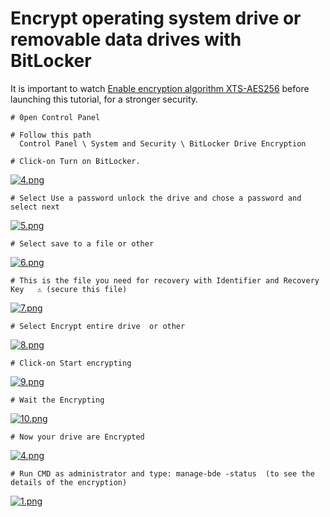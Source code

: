 # Encrypt operating system drive or removable data drives with BitLocker 	
It is important to watch [Enable encryption algorithm XTS-AES256](https://github.com/134096bits/BitLockerEncryption/blob/main/Enable%20Encryption%20Algorithm%20XTS-AES256.md) before launching this tutorial, for a stronger security.
	
	# 𝟶𝚙𝚎𝚗 𝙲𝚘𝚗𝚝𝚛𝚘𝚕 𝙿𝚊𝚗𝚎𝚕
	
	# 𝙵𝚘𝚕𝚕𝚘𝚠 𝚝𝚑𝚒𝚜 𝚙𝚊𝚝𝚑
	  𝙲𝚘𝚗𝚝𝚛𝚘𝚕 𝙿𝚊𝚗𝚎𝚕 \ 𝚂𝚢𝚜𝚝𝚎𝚖 𝚊𝚗𝚍 𝚂𝚎𝚌𝚞𝚛𝚒𝚝𝚢 \ 𝙱𝚒𝚝𝙻𝚘𝚌𝚔𝚎𝚛 𝙳𝚛𝚒𝚟𝚎 𝙴𝚗𝚌𝚛𝚢𝚙𝚝𝚒𝚘𝚗
	  
	# 𝙲𝚕𝚒𝚌𝚔-𝚘𝚗 𝚃𝚞𝚛𝚗 𝚘𝚗 𝙱𝚒𝚝𝙻𝚘𝚌𝚔𝚎𝚛.
[![4.png](https://i.postimg.cc/qMcVCcR1/4.png)](https://postimg.cc/BXvwrK2F)
	
	# 𝚂𝚎𝚕𝚎𝚌𝚝 𝚄𝚜𝚎 𝚊 𝚙𝚊𝚜𝚜𝚠𝚘𝚛𝚍 𝚞𝚗𝚕𝚘𝚌𝚔 𝚝𝚑𝚎 𝚍𝚛𝚒𝚟𝚎 𝚊𝚗𝚍 𝚌𝚑𝚘𝚜𝚎 𝚊 𝚙𝚊𝚜𝚜𝚠𝚘𝚛𝚍 𝚊𝚗𝚍 𝚜𝚎𝚕𝚎𝚌𝚝 𝚗𝚎𝚡𝚝
[![5.png](https://i.postimg.cc/Kz94FSXg/5.png)](https://postimg.cc/5YCfqr2x)

	# 𝚂𝚎𝚕𝚎𝚌𝚝 𝚜𝚊𝚟𝚎 𝚝𝚘 𝚊 𝚏𝚒𝚕𝚎 𝚘𝚛 𝚘𝚝𝚑𝚎𝚛
[![6.png](https://i.postimg.cc/x10Ck10b/6.png)](https://postimg.cc/Tp4GFG5R)
 
 	# 𝚃𝚑𝚒𝚜 𝚒𝚜 𝚝𝚑𝚎 𝚏𝚒𝚕𝚎 𝚢𝚘𝚞 𝚗𝚎𝚎𝚍 𝚏𝚘𝚛 𝚛𝚎𝚌𝚘𝚟𝚎𝚛𝚢 𝚠𝚒𝚝𝚑 𝙸𝚍𝚎𝚗𝚝𝚒𝚏𝚒𝚎𝚛 𝚊𝚗𝚍 𝚁𝚎𝚌𝚘𝚟𝚎𝚛𝚢 𝙺𝚎𝚢   ⚠️ (𝚜𝚎𝚌𝚞𝚛𝚎 𝚝𝚑𝚒𝚜 𝚏𝚒𝚕𝚎)
 [![7.png](https://i.postimg.cc/1XdtnLKV/7.png)](https://postimg.cc/LgzRGQwm)
 
 	# 𝚂𝚎𝚕𝚎𝚌𝚝 𝙴𝚗𝚌𝚛𝚢𝚙𝚝 𝚎𝚗𝚝𝚒𝚛𝚎 𝚍𝚛𝚒𝚟𝚎  𝚘𝚛 𝚘𝚝𝚑𝚎𝚛
[![8.png](https://i.postimg.cc/W3kjYhmz/8.png)](https://postimg.cc/62tDy6mx) 
 
 	# 𝙲𝚕𝚒𝚌𝚔-𝚘𝚗 𝚂𝚝𝚊𝚛𝚝 𝚎𝚗𝚌𝚛𝚢𝚙𝚝𝚒𝚗𝚐
[![9.png](https://i.postimg.cc/XY26Lw54/9.png)](https://postimg.cc/75TRYJXW)

	# 𝚆𝚊𝚒𝚝 𝚝𝚑𝚎 𝙴𝚗𝚌𝚛𝚢𝚙𝚝𝚒𝚗𝚐
[![10.png](https://i.postimg.cc/J46pdKp6/10.png)](https://postimg.cc/rK4GDGXx)

	# 𝙽𝚘𝚠 𝚢𝚘𝚞𝚛 𝚍𝚛𝚒𝚟𝚎 𝚊𝚛𝚎 𝙴𝚗𝚌𝚛𝚢𝚙𝚝𝚎𝚍
[![4.png](https://i.postimg.cc/Y2b04y2C/4.png)](https://postimg.cc/6T4tgcGk)

	# 𝚁𝚞𝚗 𝙲𝙼𝙳 𝚊𝚜 𝚊𝚍𝚖𝚒𝚗𝚒𝚜𝚝𝚛𝚊𝚝𝚘𝚛 𝚊𝚗𝚍 𝚝𝚢𝚙𝚎: 𝚖𝚊𝚗𝚊𝚐𝚎-𝚋𝚍𝚎 -𝚜𝚝𝚊𝚝𝚞𝚜  (𝚝𝚘 𝚜𝚎𝚎 𝚝𝚑𝚎 𝚍𝚎𝚝𝚊𝚒𝚕𝚜 𝚘𝚏 𝚝𝚑𝚎 𝚎𝚗𝚌𝚛𝚢𝚙𝚝𝚒𝚘𝚗)
[![1.png](https://i.postimg.cc/d1vNd2Pm/1.png)](https://postimg.cc/Y4nxBmSh)

